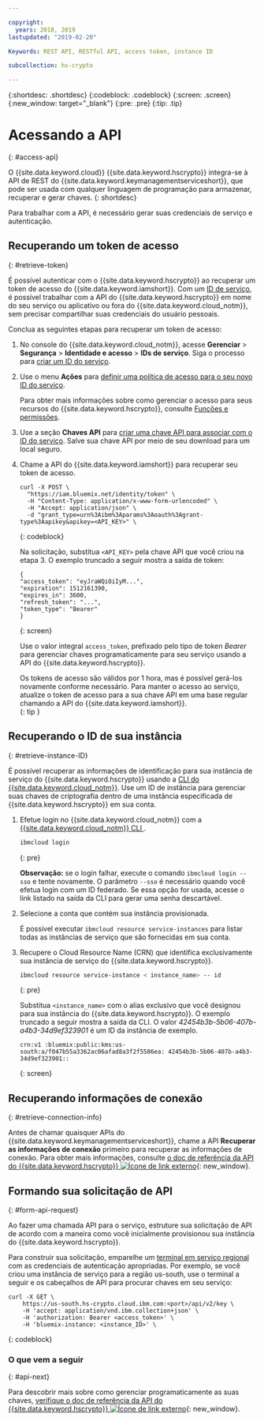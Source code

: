 ```yaml
---

copyright:
  years: 2018, 2019
lastupdated: "2019-02-20"

Keywords: REST API, RESTful API, access token, instance ID

subcollection: hs-crypto

---
```


{:shortdesc: .shortdesc}
{:codeblock: .codeblock}
{:screen: .screen}
{:new_window: target="_blank"}
{:pre: .pre}
{:tip: .tip}

# Acessando a API
{: #access-api}

O {{site.data.keyword.cloud}} {{site.data.keyword.hscrypto}} integra-se à API de REST do {{site.data.keyword.keymanagementserviceshort}}, que pode ser usada com qualquer linguagem de programação para armazenar, recuperar e gerar chaves.
{: shortdesc}

Para trabalhar com a API, é necessário gerar suas credenciais de serviço e autenticação.

## Recuperando um token de acesso
{: #retrieve-token}

É possível autenticar com o {{site.data.keyword.hscrypto}} ao recuperar um token de acesso do
{{site.data.keyword.iamshort}}. Com um [ID de serviço](/docs/iam/serviceid.html#serviceids), é possível trabalhar
com a API do {{site.data.keyword.hscrypto}} em nome do seu serviço ou aplicativo ou fora do
{{site.data.keyword.cloud_notm}}, sem precisar compartilhar suas credenciais do usuário pessoais.  

<!-- If you want to authenticate with your user credentials, you can retrieve your token by running `ibmcloud iam oauth-tokens` in the [{{site.data.keyword.cloud_notm}} CLI](/docs/cli/index.html#overview).
{: tip} -->

Conclua as seguintes etapas para recuperar um token de acesso:

1. No console do {{site.data.keyword.cloud_notm}}, acesse **Gerenciar** &gt;
**Segurança** &gt; **Identidade e acesso** &gt; **IDs de serviço**. Siga o processo para [criar um ID do serviço](/docs/iam/serviceid.html#creating-a-service-id).
2. Use o menu **Ações** para [definir uma política de acesso para o seu novo ID do serviço](/docs/iam/serviceidaccess.html).

    Para obter mais informações sobre como gerenciar o acesso para seus recursos do
{{site.data.keyword.hscrypto}}, consulte [Funções e permissões](/docs/services/hs-crypto/manage-access.html#roles).
3. Use a seção **Chaves API** para [criar uma chave API para associar com o ID do serviço](/docs/iam/serviceid_keys.html#serviceidapikeys). Salve sua chave API por meio de seu download para um local seguro.
4. Chame a API do {{site.data.keyword.iamshort}} para recuperar seu token de acesso.

    ```cURL
    curl -X POST \
      "https://iam.bluemix.net/identity/token" \
      -H "Content-Type: application/x-www-form-urlencoded" \
      -H "Accept: application/json" \
      -d "grant_type=urn%3Aibm%3Aparams%3Aoauth%3Agrant-type%3Aapikey&apikey=<API_KEY>" \
    ```
    {: codeblock}

    Na solicitação, substitua `<API_KEY>` pela chave API que você criou na etapa 3. O exemplo truncado
a seguir mostra a saída de token:

    ```
    {
    "access_token": "eyJraWQiOiIyM...",
    "expiration": 1512161390,
    "expires_in": 3600,
    "refresh_token": "...",
    "token_type": "Bearer"
    }
    ```
    {: screen}

    Use o valor integral `access_token`, prefixado pelo tipo de token _Bearer_ para gerenciar chaves
programaticamente para seu serviço usando a API do {{site.data.keyword.hscrypto}}.

    Os tokens de acesso são válidos por 1 hora, mas é possível gerá-los novamente conforme necessário. Para manter o acesso ao serviço, atualize o token de acesso para a sua chave API em uma base regular chamando a API do {{site.data.keyword.iamshort}}.   
    {: tip }

## Recuperando o ID de sua instância
{: #retrieve-instance-ID}

É possível recuperar as informações de identificação para sua instância de serviço do {{site.data.keyword.hscrypto}} usando a [CLI do {{site.data.keyword.cloud_notm}}](/docs/cli/index.html#overview). Use um ID de instância para gerenciar suas chaves de criptografia dentro de uma instância especificada de
{{site.data.keyword.hscrypto}} em sua conta.

1. Efetue login no  {{site.data.keyword.cloud_notm}}  com a  [ {{site.data.keyword.cloud_notm}}  CLI ](/docs/cli/index.html#overview).

    ```sh
    ibmcloud login
    ```
    {: pre}

    **Observação:** se o login falhar, execute o comando `ibmcloud login --sso` e tente novamente. O parâmetro `--sso` é necessário quando você efetua login com um ID federado. Se essa opção for usada, acesse o link listado na saída da CLI para gerar uma senha descartável.

2. Selecione a conta que contém sua instância provisionada.

    É possível executar `ibmcloud resource service-instances` para listar todas as instâncias de serviço que são fornecidas em sua conta.

3. Recupere o Cloud Resource Name (CRN) que identifica exclusivamente sua instância de serviço do {{site.data.keyword.hscrypto}}.

    ```sh
    ibmcloud resource service-instance < instance_name> -- id
    ```
    {: pre}

    Substitua `<instance_name>` com o alias exclusivo que você designou para sua instância do
{{site.data.keyword.hscrypto}}. O exemplo truncado a seguir mostra a saída da CLI. O valor _42454b3b-5b06-407b-a4b3-34d9ef323901_ é um ID da instância de exemplo.

    ```
    crn:v1 :bluemix:public:kms:us-south:a/f047b55a3362ac06afad8a3f2f5586ea: 42454b3b-5b06-407b-a4b3-34d9ef323901::
    ```
    {: screen}

## Recuperando informações de conexão
{: #retrieve-connection-info}

Antes de chamar quaisquer APIs do {{site.data.keyword.keymanagementserviceshort}}, chame a API **Recuperar as informações de conexão** primeiro para recuperar as informações de conexão. Para obter mais informações, consulte [o doc de referência da API do {{site.data.keyword.hscrypto}} ![Ícone de link externo](../../icons/launch-glyph.svg "Ícone de link externo")](https://{DomainName}/apidocs/hs-crypto){: new_window}.

## Formando sua solicitação de API
{: #form-api-request}

Ao fazer uma chamada API para o serviço, estruture sua solicitação de API de acordo com a maneira como você inicialmente
provisionou sua instância do {{site.data.keyword.hscrypto}}.

Para construir sua solicitação, emparelhe um [terminal em serviço
regional](/docs/services/hs-crypto/regions.html) com as credenciais de autenticação apropriadas. Por exemplo, se você criou uma instância de serviço para a região us-south, use o terminal a seguir e os cabeçalhos de API para procurar chaves em seu serviço:

```cURL
curl -X GET \
    https://us-south.hs-crypto.cloud.ibm.com:<port>/api/v2/key \
    -H 'accept: application/vnd.ibm.collection+json' \
    -H 'authorization: Bearer <access_token>' \
    -H 'bluemix-instance: <instance_ID>' \
```
{: codeblock}

### O que vem a seguir
{: #api-next}

Para descobrir mais sobre como gerenciar programaticamente as suas chaves, [verifique o doc de referência da API do {{site.data.keyword.hscrypto}} ![Ícone de link externo](../../icons/launch-glyph.svg "Ícone de link externo")](https://{DomainName}/apidocs/hs-crypto){: new_window}.

<!-- To see an example of how keys stored in {{site.data.keyword.hscrypto}} can work to encrypt and decrypt data, [check out the sample app in GitHub ![External link icon](../../icons/launch-glyph.svg "External link icon")](https://github.com/IBM-Bluemix/key-protect-helloworld-python){: new_window}. -->
